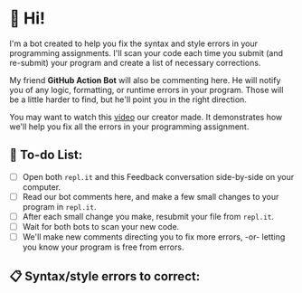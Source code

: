 # :wave: Hi!
I'm a bot created to help you fix the syntax and style errors in your programming assignments. I'll scan your code each time you submit (and re-submit) your program and create a list of necessary corrections.

My friend **GitHub Action Bot** will also be commenting here. He will notify you of any logic, formatting, or runtime errors in your program. Those will be a little harder to find, but he'll point you in the right direction.

You may want to watch this [video](https://youtu.be/gdc-SYhRFCM) our creator made. It demonstrates how we'll help you fix all the errors in your programming assignment.

## :pencil: To-do List:
- [ ] Open both ```repl.it``` and this Feedback conversation side-by-side on your computer.
- [ ] Read our bot comments here, and make a few small changes to your program in ```repl.it```.
- [ ] After each small change you make, resubmit your file from ```repl.it```.
- [ ] Wait for both bots to scan your new code. 
- [ ] We'll make new comments directing you to fix more errors, -or- letting you know your program is free from errors.

## :clipboard: Syntax/style errors to correct:
